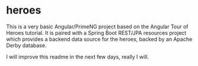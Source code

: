 # heroes
This is a very basic Angular/PrimeNG project based on the Angular Tour of Heroes tutorial.
It is paired with a Spring Boot REST/JPA resources project which provides a backend data source for the heroes,
backed by an Apache Derby database.

I will improve this readme in the next few days, really I will.
